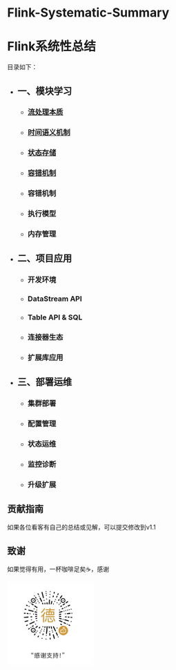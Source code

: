 # Flink-Systematic-Summary
# Flink系统性总结

 目录如下：
- ## 一、模块学习
    - ### [流处理本质](https://github.com/sijuea/flink-systematic-summary/blob/main/%E6%A8%A1%E5%9D%97%E5%AD%A6%E4%B9%A0/%E6%B5%81%E5%A4%84%E7%90%86%E6%9C%AC%E8%B4%A8.md)
    - ### [时间语义机制](https://github.com/sijuea/flink-systematic-summary/blob/main/%E6%A8%A1%E5%9D%97%E5%AD%A6%E4%B9%A0/%E6%97%B6%E9%97%B4%E8%AF%AD%E4%B9%89%E6%9C%BA%E5%88%B6.md)
    - ### [状态存储](https://github.com/sijuea/flink-systematic-summary/blob/main/%E6%A8%A1%E5%9D%97%E5%AD%A6%E4%B9%A0/%E7%8A%B6%E6%80%81%E5%AD%98%E5%82%A8.md)
    - ### [容错机制](https://github.com/sijuea/flink-systematic-summary/blob/main/%E6%A8%A1%E5%9D%97%E5%AD%A6%E4%B9%A0/%E5%AE%B9%E9%94%99%E6%9C%BA%E5%88%B6.md)
    - ### 容错机制
    - ### 执行模型
    - ### 内存管理
- ## 二、项目应用
    - ### 开发环境
    - ### DataStream API
    - ### Table API & SQL
    - ### 连接器生态
    - ### 扩展库应用
- ## 三、部署运维
    - ### 集群部署
    - ### 配置管理
    - ### 状态运维
    - ### 监控诊断
    - ### 升级扩展
## 贡献指南
如果各位看客有自己的总结或见解，可以提交修改到v1.1
## 致谢
如果觉得有用，一杯咖啡足矣☕，感谢
<p align="left">
  <img src="https://github.com/sijuea/flink-systematic-summary/blob/main/images/wechat.jpg" width="200"/>
</p>
